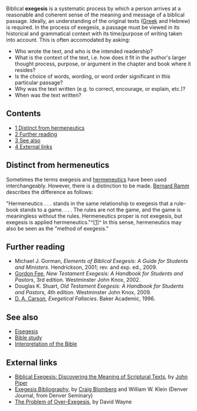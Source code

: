 Biblical **exegesis** is a systematic process by which a person
arrives at a reasonable and coherent sense of the meaning and
message of a biblical passage. Ideally, an understanding of the
original texts ([Greek](Greek "Greek") and Hebrew) is required. In
the process of exegesis, a passage must be viewed in its historical
and grammatical context with its time/purpose of writing taken into
account. This is often accomodated by asking:

-   Who wrote the text, and who is the intended readership?
-   What is the context of the text, i.e. how does it fit in the
    author's larger thought process, purpose, or argument in the
    chapter and book where it resides?
-   Is the choice of words, wording, or word order significant in
    this particular passage?
-   Why was the text written (e.g. to correct, encourage, or
    explain, etc.)?
-   When was the text written?




## Contents

-   [1 Distinct from hermeneutics](#Distinct_from_hermeneutics)
-   [2 Further reading](#Further_reading)
-   [3 See also](#See_also)
-   [4 External links](#External_links)

## Distinct from hermeneutics

Sometimes the terms exegesis and
[hermeneutics](Hermeneutics "Hermeneutics") have been used
interchangeably. However, there is a distinction to be made.
[Bernard Ramm](Bernard_Ramm "Bernard Ramm") describes the
difference as follows:

"Hermeneutics . . . stands in the same relationship to exegesis
that a rule-book stands to a game. . . . The rules are not the
game, and the game is meaningless without the rules. Hermeneutics
proper is not exegesis, but exegesis is applied
hermeneutics."^[[1]](#note-0)^
In this sense, hermeneutics may also be seen as the "method of
exegesis."

## Further reading

-   Michael J. Gorman,
    *Elements of Biblical Exegesis: A Guide for Students and Ministers*.
    Hendrickson, 2001; rev. and exp. ed., 2009.
-   [Gordon Fee](Gordon_Fee "Gordon Fee"),
    *New Testament Exegesis: A Handbook for Students and Pastors*, 3rd
    edition. Westminster John Knox, 2002.
-   Douglas K. Stuart,
    *Old Testament Exegesis: A Handbook for Students and Pastors*, 4th
    edition. Westminster John Knox, 2009.
-   [D. A. Carson](D._A._Carson "D. A. Carson"),
    *Exegetical Fallacies*. Baker Academic, 1996.

## See also

-   [Eisegesis](Eisegesis "Eisegesis")
-   [Bible study](Bible_study "Bible study")
-   [Interpretation of the Bible](Interpretation_of_the_Bible "Interpretation of the Bible")

## External links

-   [Biblical Exegesis: Discovering the Meaning of Scriptural Texts](http://desiringgod.org/media/pdf/booklets/BTBX.pdf),
    by [John Piper](John_Piper "John Piper")
-   [Exegesis Bibliography](http://www.denverseminary.edu/dj/articles2006/0200/0201.php),
    by [Craig Blomberg](Craig_Blomberg "Craig Blomberg") and William W.
    Klein (Denver Journal, from Denver Seminary)
-   [The Problem of Over-Exegesis](http://jollyblogger.typepad.com/jollyblogger/2006/03/the_problem_of_.html#more),
    by David Wayne



